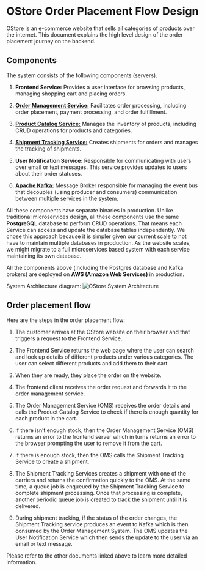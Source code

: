 # OStore Order Placement Flow Design

OStore is an e-commerce website that sells all categories of products over the internet. This document explains the high level design of the order placement journey on the backend.

## Components

The system consists of the following components (servers).

1. **Frontend Service:** Provides a user interface for browsing products, managing shopping cart and placing orders.

2. [**Order Management Service:**](https://docs.google.com/document/d/1KCxn4jyPlwn9BfTKZ9WvunTGBCXtU83HgGAoaiUNwUM/edit#heading=h.3v4xlitgwdd0) Facilitates order processing, including order placement, payment processing, and order fulfillment.

3. [**Product Catalog Service:**](https://docs.google.com/document/d/1BgkNku_xJyYK3A6fLA3-yJ63BFBRI-hjP_oB8KsU9lk/edit) Manages the inventory of products, including CRUD operations for products and categories.

4. [**Shipment Tracking Service:**](https://docs.google.com/document/d/1nQnRgZOElsoQNGIxm7awykEOghufbfk_3ZGITq4aipg/edit) Creates shipments for orders and manages the tracking of shipments.

5. **User Notification Service:** Responsible for communicating with users over email or text messages. This service provides updates to users about their order statuses.

6. [**Apache Kafka:**](https://kafka.apache.org/) Message Broker responsible for managing the event bus that decouples (using producer and consumers) communication between multiple services in the system. 

All these components have separate binaries in production. Unlike traditional microservices design, all these components use the same **PostgreSQL** database to perform CRUD operations. That means each Service can access and update the database tables independently. We chose this approach because it is simpler given our current scale to not have to maintain multiple databases in production. As the website scales, we might migrate to a full microservices based system with each service maintaining its own database.

All the components above (including the Postgres database and Kafka brokers) are deployed on **AWS (Amazon Web Services)** in production.

System Architecture diagram: ![OStore System Architecture](/ostore-system-arch.jpg)

## Order placement flow

Here are the steps in the order placement flow:

1. The customer arrives at the OStore website on their browser and that triggers a request to the Frontend Service.

2. The Frontend Service returns the web page where the user can search and look up details of different products under various categories. The user can select different products and add them to their cart.

3. When they are ready, they place the order on the website.

4. The frontend client receives the order request and forwards it to the order management service.

5. The Order Management Service (OMS) receives the order details and calls the Product Catalog Service to check if there is enough quantity for each product in the cart.

6. If there isn’t enough stock, then the Order Management Service (OMS) returns an error to the frontend server which in turns returns an error to the browser prompting the user to remove it from the cart.

7. If there is enough stock, then the OMS calls the Shipment Tracking Service to create a shipment.

8. The Shipment Tracking Services creates a shipment with one of the carriers and returns the confirmation quickly to the OMS. At the same time, a queue job is enqueued by the Shipment Tracking Service to complete shipment processing. Once that processing is complete, another periodic queue job is created to track the shipment until it is delivered.

9. During shipment tracking, if the status of the order changes, the Shipment Tracking service produces an event to Kafka which is then consumed by the Order Management System. The OMS updates the User Notification Service which then sends the update to the user via an email or text message.

Please refer to the other documents linked above to learn more detailed information.
